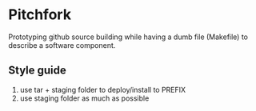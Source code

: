 # Pitchfork
Prototyping github source building while having a dumb file (Makefile) to describe a software component.

## Style guide

1. use tar + staging folder to deploy/install to PREFIX
2. use staging folder as much as possible

